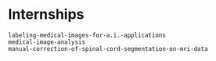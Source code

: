 # Internships

```{toctree}
labeling-medical-images-for-a.i.-applications
medical-image-analysis
manual-correction-of-spinal-cord-segmentation-on-mri-data
```
